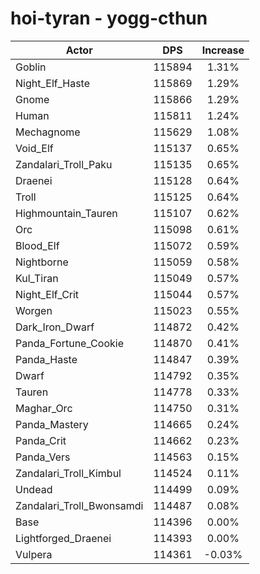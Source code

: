 # hoi-tyran - yogg-cthun
| Actor | DPS | Increase |
|---|:---:|:---:|
|Goblin|115894|1.31%|
|Night_Elf_Haste|115869|1.29%|
|Gnome|115866|1.29%|
|Human|115811|1.24%|
|Mechagnome|115629|1.08%|
|Void_Elf|115137|0.65%|
|Zandalari_Troll_Paku|115135|0.65%|
|Draenei|115128|0.64%|
|Troll|115125|0.64%|
|Highmountain_Tauren|115107|0.62%|
|Orc|115098|0.61%|
|Blood_Elf|115072|0.59%|
|Nightborne|115059|0.58%|
|Kul_Tiran|115049|0.57%|
|Night_Elf_Crit|115044|0.57%|
|Worgen|115023|0.55%|
|Dark_Iron_Dwarf|114872|0.42%|
|Panda_Fortune_Cookie|114870|0.41%|
|Panda_Haste|114847|0.39%|
|Dwarf|114792|0.35%|
|Tauren|114778|0.33%|
|Maghar_Orc|114750|0.31%|
|Panda_Mastery|114665|0.24%|
|Panda_Crit|114662|0.23%|
|Panda_Vers|114563|0.15%|
|Zandalari_Troll_Kimbul|114524|0.11%|
|Undead|114499|0.09%|
|Zandalari_Troll_Bwonsamdi|114487|0.08%|
|Base|114396|0.00%|
|Lightforged_Draenei|114393|0.00%|
|Vulpera|114361|-0.03%|
